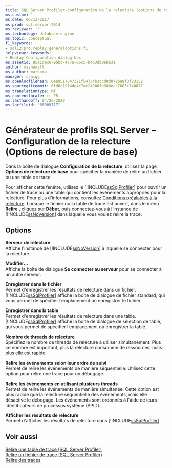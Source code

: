 ```yaml
---
title: SQL Server Profiler-configuration de la relecture (options de relecture de base) | Microsoft Docs
ms.custom: ''
ms.date: 06/13/2017
ms.prod: sql-server-2014
ms.reviewer: ''
ms.technology: database-engine
ms.topic: conceptual
f1_keywords:
- sql12.pro.replay.generaloptions.f1
helpviewer_keywords:
- Replay Configuration dialog box
ms.assetid: 85a1dec6-9bbc-477a-86c5-b463db9ebb31
author: mashamsft
ms.author: mathoma
manager: craigg
ms.openlocfilehash: 6ea9517047321f54734b3ccd8d072ba8f3f23152
ms.sourcegitcommit: 6fd8c1914de4c7ac24900fe388ecc7883c740077
ms.translationtype: MT
ms.contentlocale: fr-FR
ms.lasthandoff: 04/26/2020
ms.locfileid: "66089717"
---
```

# <a name="sql-server-profiler---replay-configuration-basic-replay-options"></a>Générateur de profils SQL Server – Configuration de la relecture (Options de relecture de base)
  Dans la boîte de dialogue **Configuration de la relecture**, utilisez la page **Options de relecture de base** pour spécifier la manière de relire un fichier ou une table de trace.  
  
 Pour afficher cette fenêtre, utilisez le [!INCLUDE[ssSqlProfiler](../includes/sssqlprofiler-md.md)] pour ouvrir un fichier de trace ou une table qui contient les événements appropriés pour la relecture. Pour plus d’informations, consultez [Conditions préalables à la relecture](../tools/sql-server-profiler/replay-requirements.md). Lorsque le fichier ou la table de trace est ouvert, dans le menu **Relire** , cliquez sur **Début**, puis connectez-vous à l’instance de [!INCLUDE[ssNoVersion](../includes/ssnoversion-md.md)] dans laquelle vous voulez relire la trace.  
  
## <a name="options"></a>Options  
 **Serveur de relecture**  
 Affiche l'instance de [!INCLUDE[ssNoVersion](../includes/ssnoversion-md.md)] à laquelle se connecter pour la relecture.  
  
 **Modifier...**  
 Affiche la boîte de dialogue **Se connecter au serveur** pour se connecter à un autre serveur.  
  
 **Enregistrer dans le fichier**  
 Permet d'enregistrer les résultats de relecture dans un fichier. [!INCLUDE[ssSqlProfiler](../includes/sssqlprofiler-md.md)] affiche la boîte de dialogue de fichier standard, qui vous permet de spécifier l’emplacement où enregistrer le fichier.  
  
 **Enregistrer dans la table**  
 Permet d'enregistrer les résultats de relecture dans une table. [!INCLUDE[ssSqlProfiler](../includes/sssqlprofiler-md.md)] affiche la boîte de dialogue de sélection de table, qui vous permet de spécifier l’emplacement où enregistrer la table.  
  
 **Nombre de threads de relecture**  
 Spécifiez le nombre de threads de relecture à utiliser simultanément. Plus ce nombre est important, plus la relecture consomme de ressources, mais plus elle est rapide.  
  
 **Relire les événements selon leur ordre de suivi**  
 Permet de relire les événements de manière séquentielle. Utilisez cette option pour relire une trace pour un débogage.  
  
 **Relire les événements en utilisant plusieurs threads**  
 Permet de relire les événements de manière simultanée. Cette option est plus rapide que la relecture séquentielle des événements, mais elle désactive le débogage. Les événements sont ordonnés à l'aide de leurs identificateurs de processus système (SPID).  
  
 **Afficher les résultats de relecture**  
 Permet d'afficher les résultats de relecture dans [!INCLUDE[ssSqlProfiler](../includes/sssqlprofiler-md.md)].  
  
## <a name="see-also"></a>Voir aussi  
 [Relire une table de trace &#40;SQL Server Profiler&#41;](../tools/sql-server-profiler/replay-a-trace-table-sql-server-profiler.md)   
 [Relire un fichier de trace &#40;SQL Server Profiler&#41;](../tools/sql-server-profiler/replay-a-trace-file-sql-server-profiler.md)   
 [Relire des traces](../tools/sql-server-profiler/replay-traces.md)  
  
  
